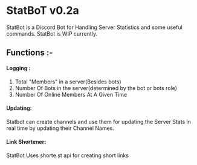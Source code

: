 # StatBoT  v0.2a
StatBot is a Discord Bot for Handling Server Statistics and some useful commands.
StatBot is WIP currently.

## Functions :-

#### Logging :
1. Total "Members" in a server(Besides bots)
2. Number Of Bots in the server(determined by the bot or bots role) 
3. Number Of Online Members At A Given Time

#### Updating:
Statbot can create channels and use them for updating the Server Stats in real time by updating their Channel Names.

#### Link Shortener:
StatBot Uses shorte.st api for creating short links


